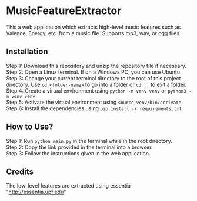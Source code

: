 # MusicFeatureExtractor
This a web application which extracts high-level music features such as Valence, Energy, etc. from a music file. Supports mp3, wav, or ogg files.
## Installation
Step 1: Download this repository and unzip the repository file if necessary. </br>
Step 2: Open a Linux terminal. If on a Windows PC, you can use Ubuntu. </br> 
Step 3: Change your current terminal directory to the root of this project directory. Use `cd <folder-name>` to go into a folder or `cd ..` to exit a folder. </br>
Step 4: Create a virtual environment using `python -m venv venv` or `python3 -m venv venv` </br>
Step 5: Activate the virtual environment using `source venv/bin/activate`  </br>
Step 6: Install the dependencies using `pip install -r requirements.txt`  </br>
## How to Use?
Step 1: Run `python main.py` in the terminal while in the root directory.  </br>
Step 2: Copy the link provided in the terminal into a browser.  </br>
Step 3: Follow the instructions given in the web application.
## Credits
The low-level features are extracted using essentia "http://essentia.upf.edu"

